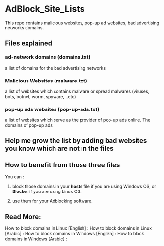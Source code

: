 # AdBlock_Site_Lists
This repo contains malicious websites, pop-up ad websites, bad advertising networks domains.

## Files explained

### ad-network domains (domains.txt)
a list of domains for the bad advertising networks

### Malicious Websites (malware.txt)
a list of websites which contains malware or spread malwares (viruses, bots, botnet, worm, spyware, ..etc)

### pop-up ads websites (pop-up-ads.txt)
a list of websites which serve as the provider of pop-up ads online. The domains of pop-up ads

## Help me grow the list by adding bad websites you know which are not in the files

## How to benefit from those three files

You can :

1. block those domains in your <b>hosts</b> file if you are using Windows OS, or <b>Blocker</b> if you are using Linux OS.

2. use them for your Adblocking software.

## Read More:

How to block domains in Linux [English] :
How to block domains in Linux [Arabic] :
How to block domains in Windows [English] :
How to block domains in Windows [Arabic] :
